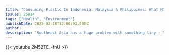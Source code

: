 ```yaml
---
title: "Consuming Plastic In Indonesia, Malaysia & Philippines: What Microplastics Are Doing To Us"
issues: 25014
tags: ["Health", "Environment"]
publishDate: 2025-03-28T12:00:03.000Z
author: 
description: "Southeast Asia has a huge problem with something tiny - Microplastics. Globally, Indonesia, Philippines and Malaysia ingest the most microplastics. These particles, created from the breakdown of plastics, make their way into our water and food sources."
---
```


{{< youtube 2M52TE_-fnU >}}